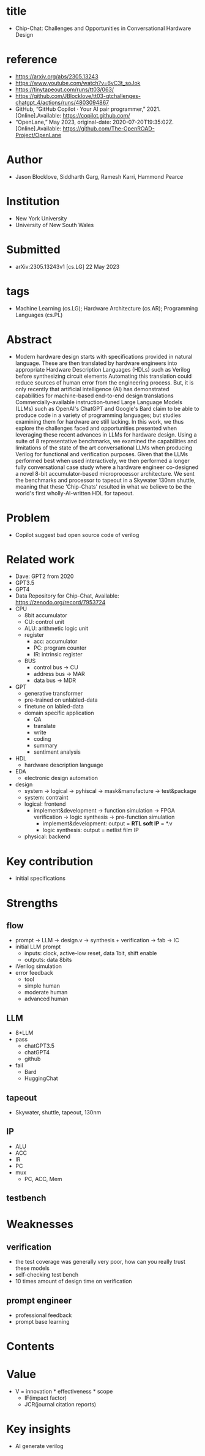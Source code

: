 # title
- Chip-Chat: Challenges and Opportunities in Conversational Hardware Design

# reference
- https://arxiv.org/abs/2305.13243
- https://www.youtube.com/watch?v=6vC3t_soJok
- https://tinytapeout.com/runs/tt03/063/
- https://github.com/JBlocklove/tt03-qtchallenges-chatgpt_4/actions/runs/4803094867
- GitHub, “GitHub Copilot · Your AI pair programmer,” 2021. [Online].Available: https://copilot.github.com/
- “OpenLane,” May 2023, original-date: 2020-07-20T19:35:02Z. [Online].Available: https://github.com/The-OpenROAD-Project/OpenLane

# Author
- Jason Blocklove, Siddharth Garg, Ramesh Karri, Hammond Pearce

# Institution
- New York University
- University of New South Wales

# Submitted
- arXiv:2305.13243v1 [cs.LG] 22 May 2023

# tags
- Machine Learning (cs.LG); Hardware Architecture (cs.AR); Programming Languages (cs.PL)

# Abstract
- Modern hardware design starts with specifications provided in natural language. These are then translated by hardware engineers into appropriate Hardware Description Languages (HDLs) such as Verilog before synthesizing circuit elements Automating this translation could reduce sources of human error from the engineering process. But, it is only recently that artificial intelligence (AI) has demonstrated capabilities for machine-based end-to-end design translations Commercially-available instruction-tuned Large Language Models (LLMs) such as OpenAI's ChatGPT and Google's Bard claim to be able to produce code in a variety of programming languages; but studies examining them for hardware are still lacking. In this work, we thus explore the challenges faced and opportunities presented when leveraging these recent advances in LLMs for hardware design. Using a suite of 8 representative benchmarks, we examined the capabilities and limitations of the state of the art conversational LLMs when producing Verilog for functional and verification purposes. Given that the LLMs performed best when used interactively, we then performed a longer fully conversational case study where a hardware engineer co-designed a novel 8-bit accumulator-based microprocessor architecture. We sent the benchmarks and processor to tapeout in a Skywater 130nm shuttle, meaning that these 'Chip-Chats' resulted in what we believe to be the world's first wholly-AI-written HDL for tapeout.

# Problem
- Copilot suggest bad open source code of verilog

# Related work
- Dave: GPT2 from 2020
- GPT3.5
- GPT4
- Data Repository for Chip-Chat, Available: https://zenodo.org/record/7953724
- CPU
  - 8bit accumulator
  - CU: control unit
  - ALU: arithmetic logic unit
  - register
    - acc: accumulator
    - PC: program counter
    - IR: intrinsic register
  - BUS
    - control bus -> CU
    - address bus -> MAR
    - data bus -> MDR
- GPT
  - generative transformer
  - pre-trained on unlabled-data
  - finetune on labled-data
  - domain specific application
    - QA
    - translate
    - write
    - coding
    - summary
    - sentiment analysis
- HDL
  - hardware description language
- EDA
  - electronic design automation
- design
  - system  -> logical -> pyhiscal -> mask&manufacture -> test&package
  - system: contraint
  - logical: frontend
    - implement&development -> function simulation -> FPGA verification -> logic synthesis -> pre-function simulation
      - implement&development: output = **RTL soft IP** = *.v
      - logic synthesis: output = netlist film IP
  - physical: backend

# Key contribution
- initial specifications

# Strengths
## flow
- prompt -> LLM -> design.v -> synthesis + verification -> fab -> IC
- initial LLM prompt
  - inputs: clock, active-low reset, data 1bit, shift enable
  - outputs: data 8bits
- iVerilog simulation
- error feedback
  - tool
  - simple human
  - moderate human 
  - advanced human
## LLM
- 8*LLM
- pass
  - chatGPT3.5
  - chatGPT4
  - github
- fail
  - Bard
  - HuggingChat
## tapeout
- Skywater, shuttle, tapeout, 130nm
## IP
- ALU
- ACC
- IR
- PC
- mux
  - PC, ACC, Mem
## testbench

# Weaknesses
## verification
- the test coverage was generally very poor, how can you really trust these models
- self-checking test bench
- 10 times amount of design time on verification 
## prompt engineer
- professional feedback
- prompt base learning

# Contents

# Value
- V = innovation * effectiveness * scope
  - IF(impact factor)
  - JCR(journal citation reports)

# Key insights
- AI generate verilog
